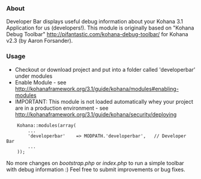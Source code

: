 ### About

Developer Bar displays useful debug information about your Kohana 3.1 Application for us (developers!).
This module is originally based on "Kohana Debug Toolbar" <http://pifantastic.com/kohana-debug-toolbar/> for Kohana v2.3 (by Aaron Forsander).

### Usage

* Checkout or download project and put into a folder called 'developerbar' under modules
* Enable Module - see <http://kohanaframework.org/3.1/guide/kohana/modules#enabling-modules>
* IMPORTANT: This module is not loaded automatically whey your project are in a production environment - see <http://kohanaframework.org/3.1/guide/kohana/security/deploying>

~~~
    Kohana::modules(array(
        ...
        'developerbar'    => MODPATH.'developerbar',   // Developer Bar
        ...
    ));
~~~

No more changes on *bootstrap.php* or *index.php* to run a simple toolbar with debug information :)
Feel free to submit improvements or bug fixes.